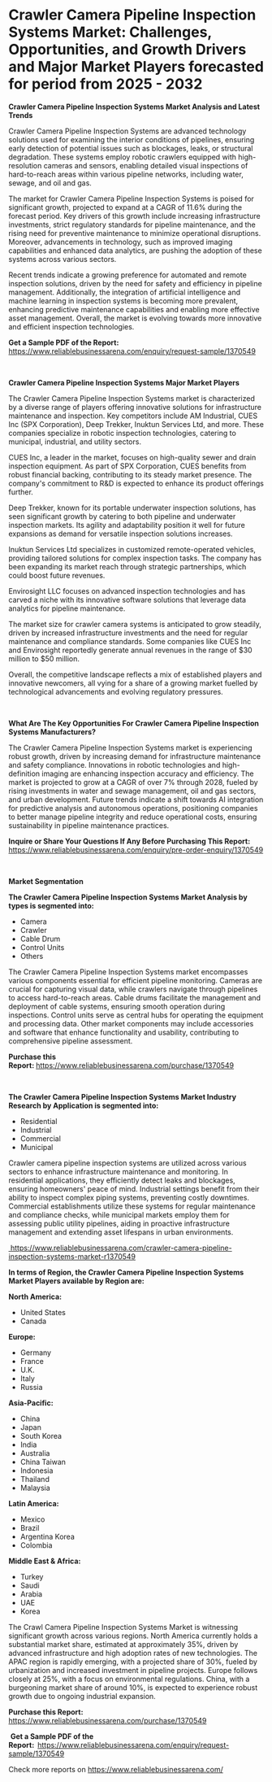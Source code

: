 <p><h1>Crawler Camera Pipeline Inspection Systems Market: Challenges, Opportunities, and Growth Drivers and Major Market Players forecasted for period from 2025 - 2032</h1></p><p><strong>Crawler Camera Pipeline Inspection Systems Market Analysis and Latest Trends</strong></p>
<p><p>Crawler Camera Pipeline Inspection Systems are advanced technology solutions used for examining the interior conditions of pipelines, ensuring early detection of potential issues such as blockages, leaks, or structural degradation. These systems employ robotic crawlers equipped with high-resolution cameras and sensors, enabling detailed visual inspections of hard-to-reach areas within various pipeline networks, including water, sewage, and oil and gas.</p><p>The market for Crawler Camera Pipeline Inspection Systems is poised for significant growth, projected to expand at a CAGR of 11.6% during the forecast period. Key drivers of this growth include increasing infrastructure investments, strict regulatory standards for pipeline maintenance, and the rising need for preventive maintenance to minimize operational disruptions. Moreover, advancements in technology, such as improved imaging capabilities and enhanced data analytics, are pushing the adoption of these systems across various sectors.</p><p>Recent trends indicate a growing preference for automated and remote inspection solutions, driven by the need for safety and efficiency in pipeline management. Additionally, the integration of artificial intelligence and machine learning in inspection systems is becoming more prevalent, enhancing predictive maintenance capabilities and enabling more effective asset management. Overall, the market is evolving towards more innovative and efficient inspection technologies.</p></p>
<p><strong>Get a Sample PDF of the Report:&nbsp;</strong> <a href="https://www.reliablebusinessarena.com/enquiry/request-sample/1370549?utm_campaign=2632&utm_medium=2&utm_source=Github&utm_content=ia&utm_term=22032025&utm_id=crawler-camera-pipeline-inspection-systems">https://www.reliablebusinessarena.com/enquiry/request-sample/1370549</a></p>
<p>&nbsp;</p>
<p><strong>Crawler Camera Pipeline Inspection Systems Major Market Players</strong></p>
<p><p>The Crawler Camera Pipeline Inspection Systems market is characterized by a diverse range of players offering innovative solutions for infrastructure maintenance and inspection. Key competitors include AM Industrial, CUES Inc (SPX Corporation), Deep Trekker, Inuktun Services Ltd, and more. These companies specialize in robotic inspection technologies, catering to municipal, industrial, and utility sectors.</p><p>CUES Inc, a leader in the market, focuses on high-quality sewer and drain inspection equipment. As part of SPX Corporation, CUES benefits from robust financial backing, contributing to its steady market presence. The company's commitment to R&D is expected to enhance its product offerings further.</p><p>Deep Trekker, known for its portable underwater inspection solutions, has seen significant growth by catering to both pipeline and underwater inspection markets. Its agility and adaptability position it well for future expansions as demand for versatile inspection solutions increases.</p><p>Inuktun Services Ltd specializes in customized remote-operated vehicles, providing tailored solutions for complex inspection tasks. The company has been expanding its market reach through strategic partnerships, which could boost future revenues.</p><p>Envirosight LLC focuses on advanced inspection technologies and has carved a niche with its innovative software solutions that leverage data analytics for pipeline maintenance.</p><p>The market size for crawler camera systems is anticipated to grow steadily, driven by increased infrastructure investments and the need for regular maintenance and compliance standards. Some companies like CUES Inc and Envirosight reportedly generate annual revenues in the range of $30 million to $50 million. </p><p>Overall, the competitive landscape reflects a mix of established players and innovative newcomers, all vying for a share of a growing market fuelled by technological advancements and evolving regulatory pressures.</p></p>
<p>&nbsp;</p>
<p><strong>What Are The Key Opportunities For Crawler Camera Pipeline Inspection Systems Manufacturers?</strong></p>
<p><p>The Crawler Camera Pipeline Inspection Systems market is experiencing robust growth, driven by increasing demand for infrastructure maintenance and safety compliance. Innovations in robotic technologies and high-definition imaging are enhancing inspection accuracy and efficiency. The market is projected to grow at a CAGR of over 7% through 2028, fueled by rising investments in water and sewage management, oil and gas sectors, and urban development. Future trends indicate a shift towards AI integration for predictive analysis and autonomous operations, positioning companies to better manage pipeline integrity and reduce operational costs, ensuring sustainability in pipeline maintenance practices.</p></p>
<p><strong>Inquire or Share Your Questions If Any Before Purchasing This Report:</strong> <a href="https://www.reliablebusinessarena.com/enquiry/pre-order-enquiry/1370549?utm_campaign=2632&utm_medium=2&utm_source=Github&utm_content=ia&utm_term=22032025&utm_id=crawler-camera-pipeline-inspection-systems">https://www.reliablebusinessarena.com/enquiry/pre-order-enquiry/1370549</a></p>
<p>&nbsp;</p>
<p><strong>Market Segmentation</strong></p>
<p><strong>The Crawler Camera Pipeline Inspection Systems Market Analysis by types is segmented into:</strong></p>
<p><ul><li>Camera</li><li>Crawler</li><li>Cable Drum</li><li>Control Units</li><li>Others</li></ul></p>
<p><p>The Crawler Camera Pipeline Inspection Systems market encompasses various components essential for efficient pipeline monitoring. Cameras are crucial for capturing visual data, while crawlers navigate through pipelines to access hard-to-reach areas. Cable drums facilitate the management and deployment of cable systems, ensuring smooth operation during inspections. Control units serve as central hubs for operating the equipment and processing data. Other market components may include accessories and software that enhance functionality and usability, contributing to comprehensive pipeline assessment.</p></p>
<p><strong>Purchase this Report:&nbsp;</strong><a href="https://www.reliablebusinessarena.com/purchase/1370549?utm_campaign=2632&utm_medium=2&utm_source=Github&utm_content=ia&utm_term=22032025&utm_id=crawler-camera-pipeline-inspection-systems">https://www.reliablebusinessarena.com/purchase/1370549</a></p>
<p>&nbsp;</p>
<p><strong>The Crawler Camera Pipeline Inspection Systems Market Industry Research by Application is segmented into:</strong></p>
<p><ul><li>Residential</li><li>Industrial</li><li>Commercial</li><li>Municipal</li></ul></p>
<p><p>Crawler camera pipeline inspection systems are utilized across various sectors to enhance infrastructure maintenance and monitoring. In residential applications, they efficiently detect leaks and blockages, ensuring homeowners' peace of mind. Industrial settings benefit from their ability to inspect complex piping systems, preventing costly downtimes. Commercial establishments utilize these systems for regular maintenance and compliance checks, while municipal markets employ them for assessing public utility pipelines, aiding in proactive infrastructure management and extending asset lifespans in urban environments.</p></p>
<p><a href="https://www.reliablebusinessarena.com/crawler-camera-pipeline-inspection-systems-market-r1370549?utm_campaign=2632&utm_medium=2&utm_source=Github&utm_content=ia&utm_term=22032025&utm_id=crawler-camera-pipeline-inspection-systems">&nbsp;https://www.reliablebusinessarena.com/crawler-camera-pipeline-inspection-systems-market-r1370549</a></p>
<p><strong>In terms of Region, the Crawler Camera Pipeline Inspection Systems Market Players available by Region are:</strong></p>
<p>
    <p> <strong> North America: </strong>
        <ul>
            <li>United States</li>
            <li>Canada</li>
        </ul>
        </p> 
    <p> <strong> Europe: </strong>
        <ul>
            <li>Germany</li>
            <li>France</li>
            <li>U.K.</li>
            <li>Italy</li>
            <li>Russia</li>
        </ul>
        </p> 
    <p> <strong> Asia-Pacific: </strong>
        <ul>
            <li>China</li>
            <li>Japan</li>
            <li>South Korea</li>
            <li>India</li>
            <li>Australia</li>
            <li>China Taiwan</li>
            <li>Indonesia</li>
            <li>Thailand</li>
            <li>Malaysia</li>
        </ul>
        </p> 
    <p> <strong> Latin America: </strong>
        <ul>
            <li>Mexico</li>
            <li>Brazil</li>
            <li>Argentina Korea</li>
            <li>Colombia</li>
        </ul>
        </p> 
    <p> <strong> Middle East & Africa: </strong>
        <ul>
            <li>Turkey</li>
            <li>Saudi</li>
            <li>Arabia</li>
            <li>UAE</li>
            <li>Korea</li>
        </ul>
    </p>
    </p>
<p><p>The Crawl Camera Pipeline Inspection Systems Market is witnessing significant growth across various regions. North America currently holds a substantial market share, estimated at approximately 35%, driven by advanced infrastructure and high adoption rates of new technologies. The APAC region is rapidly emerging, with a projected share of 30%, fueled by urbanization and increased investment in pipeline projects. Europe follows closely at 25%, with a focus on environmental regulations. China, with a burgeoning market share of around 10%, is expected to experience robust growth due to ongoing industrial expansion.</p></p>
<p><strong>Purchase this Report: </strong><a href="https://www.reliablebusinessarena.com/purchase/1370549?utm_campaign=2632&utm_medium=2&utm_source=Github&utm_content=ia&utm_term=22032025&utm_id=crawler-camera-pipeline-inspection-systems">https://www.reliablebusinessarena.com/purchase/1370549</a></p>
<p>&nbsp;<strong>Get a Sample PDF of the Report:&nbsp;&nbsp;</strong><a href="https://www.reliablebusinessarena.com/enquiry/request-sample/1370549?utm_campaign=2632&utm_medium=2&utm_source=Github&utm_content=ia&utm_term=22032025&utm_id=crawler-camera-pipeline-inspection-systems">https://www.reliablebusinessarena.com/enquiry/request-sample/1370549</a></p>
<p><strong></strong></p>
<p>Check more reports on <a href="https://www.reliablebusinessarena.com/?utm_campaign=2632&utm_medium=2&utm_source=Github&utm_content=ia&utm_term=22032025&utm_id=crawler-camera-pipeline-inspection-systems">https://www.reliablebusinessarena.com/</a></p>